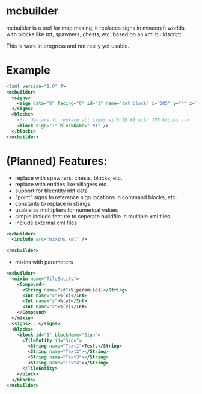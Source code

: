 mcbuilder
=========

mcbuilder is a tool for map making, it replaces signs in minecraft worlds
with blocks like tnt, spawners, chests, etc. based on an xml buildscript.

This is work in progress and not really yet usable.

Example
=======

```xml
<?xml version="1.0" ?>
<mcbuilder>
  <signs>
    <sign data="8" facing="0" id="1" name="tnt block" x="285" y="4" z="938"/>
  </signs>
  <blocks>
    <!-- declare to replace all signs with ID #1 with TNT blocks -->
    <block sign="1" blockName="TNT" />
  </blocks>
</mcbuilder>
```

(Planned) Features:
===================

* replace with spawners, chests, blocks, etc.
* replace with entities like villagers etc.
* support for tileentity nbt data
* "point" signs to reference sign locations in command blocks, etc.
* constants to replace in strings
* usable as multipliers for numerical values
* simple include feature to seperate buildfile in multiple xml files
* include external xml files

```xml
<mcbuilder>
  <include src="mixins.xml" /> 
  ...
</mcbuilder>
```

* mixins with parameters

```xml
<mcbuilder>
  <mixin name="TileEntity">
    <Compound>
      <String name="id">%(param[id])</String>
      <Int name="x">%(x)</Int>
      <Int name="y">%(y)</Int>
      <Int name="z">%(z)</Int>
    </Compound>
  </mixin>
  <signs>...</signs>
  <blocks>
    <block id="1" blockName="Sign">
      <TileEntity id="Sign">
        <String name="Text1">Test.</String>
        <String name="Text2"></String>
        <String name="Text3"></String>
        <String name="Text4"></String>
      </TileEntity>
    </block>
  </blocks>
</mcbuilder>
```





